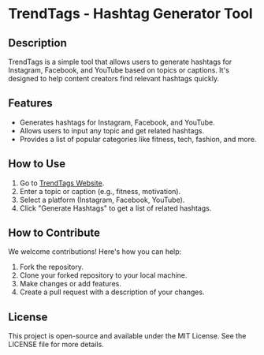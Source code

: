 # TrendTags - Hashtag Generator Tool

## Description
TrendTags is a simple tool that allows users to generate hashtags for Instagram, Facebook, and YouTube based on topics or captions. It's designed to help content creators find relevant hashtags quickly.

## Features
- Generates hashtags for Instagram, Facebook, and YouTube.
- Allows users to input any topic and get related hashtags.
- Provides a list of popular categories like fitness, tech, fashion, and more.

## How to Use
1. Go to [TrendTags Website](https://trendtags.netlify.app/).
2. Enter a topic or caption (e.g., fitness, motivation).
3. Select a platform (Instagram, Facebook, YouTube).
4. Click "Generate Hashtags" to get a list of related hashtags.

## How to Contribute
We welcome contributions! Here's how you can help:
1. Fork the repository.
2. Clone your forked repository to your local machine.
3. Make changes or add features.
4. Create a pull request with a description of your changes.

## License
This project is open-source and available under the MIT License. See the LICENSE file for more details.
